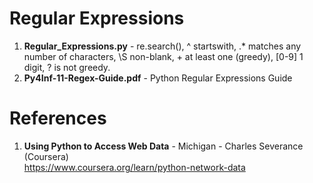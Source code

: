 #  Regular Expressions
1.  **Regular_Expressions.py** - re.search(), ^ startswith, .* matches any number of characters, \S non-blank, + at least one (greedy), [0-9] 1 digit, ? is not greedy.   
2.  **Py4Inf-11-Regex-Guide.pdf** - Python Regular Expressions Guide


#  References
1.  **Using Python to Access Web Data** - Michigan - Charles Severance (Coursera)   
	https://www.coursera.org/learn/python-network-data
